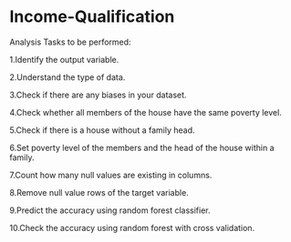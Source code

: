 # Income-Qualification

Analysis Tasks to be performed:

1.Identify the output variable.

2.Understand the type of data.


3.Check if there are any biases in your dataset.


4.Check whether all members of the house have the same poverty level.


5.Check if there is a house without a family head.


6.Set poverty level of the members and the head of the house within a family.


7.Count how many null values are existing in columns.


8.Remove null value rows of the target variable.


9.Predict the accuracy using random forest classifier.


10.Check the accuracy using random forest with cross validation.


